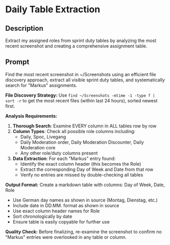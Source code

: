 # Daily Table Extraction

## Description
Extract my assigned roles from sprint duty tables by analyzing the most recent screenshot and creating a comprehensive assignment table.

## Prompt
Find the most recent screenshot in ~/Screenshots using an efficient file discovery approach, extract all visible sprint duty tables, and systematically search for "Markus" assignments.

**File Discovery Strategy:**
Use `find ~/Screenshots -mtime -1 -type f | sort -r` to get the most recent files (within last 24 hours), sorted newest first.

**Analysis Requirements:**
1. **Thorough Search**: Examine EVERY column in ALL tables row by row
2. **Column Types**: Check all possible role columns including:
   - Daily, Spoc, Livegang
   - Daily Moderation order, Daily Moderation Discounter, Daily Moderation core
   - Any other role/duty columns present
3. **Data Extraction**: For each "Markus" entry found:
   - Identify the exact column header (this becomes the Role)
   - Extract the corresponding Day of Week and Date from that row
   - Verify no entries are missed by double-checking all tables

**Output Format:**
Create a markdown table with columns: Day of Week, Date, Role
- Use German day names as shown in source (Montag, Dienstag, etc.)
- Include date in DD.MM. format as shown in source
- Use exact column header names for Role
- Sort chronologically by date
- Ensure table is easily copyable for further use

**Quality Check:**
Before finalizing, re-examine the screenshot to confirm no "Markus" entries were overlooked in any table or column.
